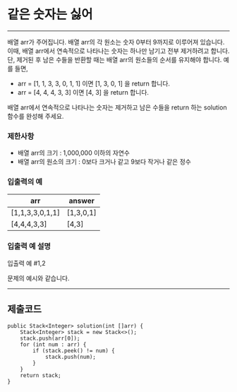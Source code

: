 # 같은 숫자는 싫어

---

배열 arr가 주어집니다. 배열 arr의 각 원소는 숫자 0부터 9까지로 이루어져 있습니다. 이때, 배열 arr에서 연속적으로 나타나는 숫자는 하나만 남기고 전부 제거하려고 합니다. 단, 제거된 후 남은 수들을
반환할 때는 배열 arr의 원소들의 순서를 유지해야 합니다. 예를 들면,

- arr = [1, 1, 3, 3, 0, 1, 1] 이면 [1, 3, 0, 1] 을 return 합니다.
- arr = [4, 4, 4, 3, 3] 이면 [4, 3] 을 return 합니다.

배열 arr에서 연속적으로 나타나는 숫자는 제거하고 남은 수들을 return 하는 solution 함수를 완성해 주세요.

### 제한사항

- 배열 arr의 크기 : 1,000,000 이하의 자연수
- 배열 arr의 원소의 크기 : 0보다 크거나 같고 9보다 작거나 같은 정수

### 입출력의 예

| arr             | 	answer    |
|-----------------|------------|
| [1,1,3,3,0,1,1] | 	[1,3,0,1] |
| [4,4,4,3,3]     | 	[4,3]     |

### 입출력 예 설명

입출력 예 #1,2

문제의 예시와 같습니다.

---

## 제출코드

```
public Stack<Integer> solution(int []arr) {
    Stack<Integer> stack = new Stack<>();
    stack.push(arr[0]);
    for (int num : arr) {
        if (stack.peek() != num) {
            stack.push(num);
        }
    }
    return stack;
}
```